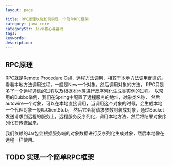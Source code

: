 ```yaml
---
layout: page

title: RPC原理以及如何实现一个简单RPC框架
category: java-core
categoryStr: Java核心与基础
tags:
keywords:
description:
---
```


## RPC原理

RPC就是Remote Procedure Call，远程方法调用，相较于本地方法调用而言的。
看看本地方法调用过程，一般是New一个对象，然后调用对象的方法，
RPC只是多了一个远程通信的过程以及根据本地类进行反序列化生成类实例的过程。
以常用的Dubbo举例，我们在Spring中配置了远程服务的地址，对象类名称，
然后autowire一个对象，可以在本地直接调用，当调用这个对象的时候，会生成本地一个代理对象一般叫ClientStub，
然后它会将请求参数封装成对象，通过Socket发送请求到远程的服务上，远程服务反序列化，调用本地方法，然后将结果对象序列化在传送回来，

我们依赖的Jar包会根据服务端的对象数据进行反序列化生成对象，然后本地像在远程一样使用。

## TODO 实现一个简单RPC框架
